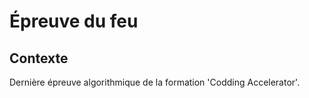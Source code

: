 # Épreuve du feu

## Contexte
Dernière épreuve algorithmique de la formation 'Codding Accelerator'.
